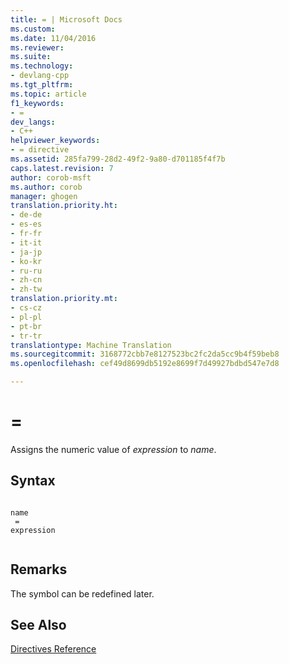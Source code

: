 ```yaml
---
title: = | Microsoft Docs
ms.custom: 
ms.date: 11/04/2016
ms.reviewer: 
ms.suite: 
ms.technology:
- devlang-cpp
ms.tgt_pltfrm: 
ms.topic: article
f1_keywords:
- =
dev_langs:
- C++
helpviewer_keywords:
- = directive
ms.assetid: 285fa799-28d2-49f2-9a80-d701185f4f7b
caps.latest.revision: 7
author: corob-msft
ms.author: corob
manager: ghogen
translation.priority.ht:
- de-de
- es-es
- fr-fr
- it-it
- ja-jp
- ko-kr
- ru-ru
- zh-cn
- zh-tw
translation.priority.mt:
- cs-cz
- pl-pl
- pt-br
- tr-tr
translationtype: Machine Translation
ms.sourcegitcommit: 3168772cbb7e8127523bc2fc2da5cc9b4f59beb8
ms.openlocfilehash: cef49d8699db5192e8699f7d49927bdbd547e7d8

---
```

# =
Assigns the numeric value of *expression* to *name*.  
  
## Syntax  
  
```  
  
name  
 =   
expression  
  
```  
  
## Remarks  
 The symbol can be redefined later.  
  
## See Also  
 [Directives Reference](../../assembler/masm/directives-reference.md)


<!--HONumber=Jan17_HO1-->


